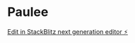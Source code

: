 # Paulee

[Edit in StackBlitz next generation editor ⚡️](https://stackblitz.com/~/github.com/negadan/Paulee)
